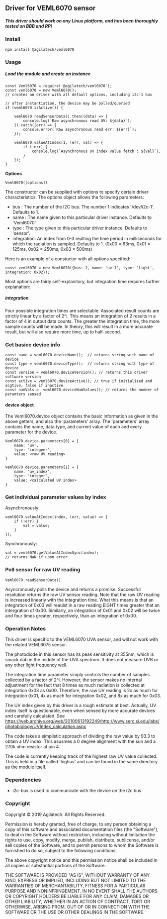 ## Driver for VEML6070 sensor

##### This driver should work on any Linux platform, and has been thoroughly tested on BBB and RPi

### Install
```
npm install @agilatech/veml6070
```

### Usage
##### Load the module and create an instance
```
const Veml6070 = require('@agilatech/veml6070');
const veml6070 = new Veml6070();
// creates an driver with all default options, including i2c-1 bus 

// after instantiation, the device may be polled/queried
if (veml6070.isActive()) {
    
    veml6070.readSensorData().then((data) => {
        console.log(`Raw asynchronous read UV: ${data}`);
    }).catch((err) => {
        console.error(`Raw asynchronous read err: ${err}`);
    });

    veml6070.valueAtIndex(1, (err, val) => {
        if (!err) {
            console.log(`Asynchronous UV index value fetch : ${val}`);
        }
    });
}
```

**Options**
```
Veml6070([options])
```
The constructor can be supplied with options to specify certain driver characteristics. The options object allows the following parameters:
* bus : The number of the I2C bus. The number 1 indicates '/dev/i2c-1'. Defaults to 1.
* name : The name given to this particular driver instance. Defaults to 'Veml6070'.
* type : The type given to this particular driver instance. Defaults to 'sensor'.
* integration: An index from 0-3 realting the time period in milliseconds for which the radiation is sampled. Defaults to 1. (0x00 = 63ms, 0x01 = 125ms, 0x02 = 250ms, 0x03 = 500ms)

Here is an example of a constuctor with all options specified:
```
const veml6070 = new Veml6070({bus: 2, name: 'uv-1', type: 'light', integration: 0x02});
```

Most options are fairly self-explanitory, but integration time requires further explanation:

##### integration
Four possible integration times are selectable. Associated result counts are strictly linear by a factor of 2^i. This means an integration of 2 results in a factor of 4 in output data counts. The greater the integration time, the more sample counts will be made. In theory, this will result in a more accurate result, but will also require more time, up to half-second. 


### Get basice device info
```
const name = veml6070.deviceName();  // returns string with name of device
const type = veml6070.deviceType();  // returns string with type of device
const version = veml6070.deviceVersion(); // returns this driver software version
const active = veml6070.deviceActive(); // true if initialized and acgtive, false if inactive
const numVals =  veml6070.deviceNumValues(); // returns the number of paramters sensed
```


#### device object
The Veml6070.device object contains the basic information as given in the above getters, and also the 'parameters' array. The 'parameters' array contains the name, data type, and current value of each and every parameter for the device.
```
Veml6070.device.parameters[0] = {
    name: 'uv',
    type: 'integeer',
    value: <raw UV reading>
}

Veml6070.device.parameters[1] = {
    name: 'uv_index',
    type: 'integer',
    value: <calculated UV index>
}
```


### Get individual parameter values by index
Asynchronously:
```
veml6070.valueAtIndex(index, (err, value) => {
    if (!err) {
        val = value;
    }
});
```
Synchronously:
```
val = veml6070.getValueAtIndexSync(index);
// returns NaN if upon error
```

### Poll sensor for raw UV reading
```
Veml6070.readSensorData()
```
Asyncronously polls the device and returns a promise. Successful resolution returns the raw UV sensor reading. Note that the raw UV reading is increased linearly with the integration time. What this means is that an integration of 0x03 will reaulst in a raw reading EIGHT times greater that an intergration of 0x00. Similarly, an integration of 0x01 and 0x02 will be twice and four times greater, respectively, than an integration of 0x00.


### Operation Notes
This driver is specific to the VEML6070 UVA sensor, and will not work with the related VEML6075 sensor.

The photodiode in this sensor has its peak sensitivity at 355nm, which is smack dab in the middle of the UVA spectrum. It does not measure UVB or any other light frequency well.

The integration time parameter simply controls the number of samples collected by a factor of 2^i. However, the sensor makes no internal adjustment for the fact that 8 times as much radiation is collected at integration 0x03 as 0x00.  Therefore, the raw UV reading is 2x as much for integration 0x01, 4x as much for integration 0x02, and 8x as much for 0x03. 

The UV index given by this driver is a rough estimate at best. Actually, UV index itself is questionable, even when sensed by more accurate devices and carefully calculated. See https://web.archive.org/web/20100613192249/http://www.serc.si.edu/labs/photobiology/UVIndex_calculation.aspx

The code takes a simplistic approach of dividing the raw value by 93.3 to obtain a UV index. This asusmes a 0 degree alignment with the sun and a 270k ohm resistor at pin 4. 

The code is currently keeping track of the highest raw UV value collected. This is held in a file called 'highuv' and can be found in the same directory as the module itself.


### Dependencies
* i2c-bus is used to communicate with the device on the i2c bus


### Copyright
Copyright © 2019 Agilatech. All Rights Reserved.

Permission is hereby granted, free of charge, to any person obtaining a copy of this software and associated documentation files (the "Software"), to deal in the Software without restriction, including without limitation the rights to use, copy, modify, merge, publish, distribute, sublicense, and/or sell copies of the Software, and to permit persons to whom the Software is furnished to do so, subject to the following conditions:

The above copyright notice and this permission notice shall be included in all copies or substantial portions of the Software.

THE SOFTWARE IS PROVIDED "AS IS", WITHOUT WARRANTY OF ANY KIND, EXPRESS OR IMPLIED, INCLUDING BUT NOT LIMITED TO THE WARRANTIES OF MERCHANTABILITY, FITNESS FOR A PARTICULAR PURPOSE AND NONINFRINGEMENT. IN NO EVENT SHALL THE AUTHORS OR COPYRIGHT HOLDERS BE LIABLE FOR ANY CLAIM, DAMAGES OR OTHER LIABILITY, WHETHER IN AN ACTION OF CONTRACT, TORT OR OTHERWISE, ARISING FROM, OUT OF OR IN CONNECTION WITH THE SOFTWARE OR THE USE OR OTHER DEALINGS IN THE SOFTWARE.
